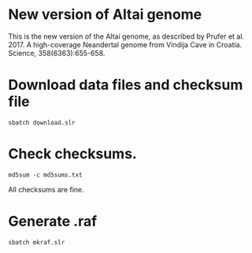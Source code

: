 # New version of Altai genome

This is the new version of the Altai genome, as described by Prufer et al. 2017. A
high-coverage Neandertal genome from Vindija Cave in Croatia. Science,
358(6363):655-658.

# Download data files and checksum file

    sbatch download.slr

# Check checksums.

    md5sum -c md5sums.txt

All checksums are fine.

# Generate .raf

    sbatch mkraf.slr
